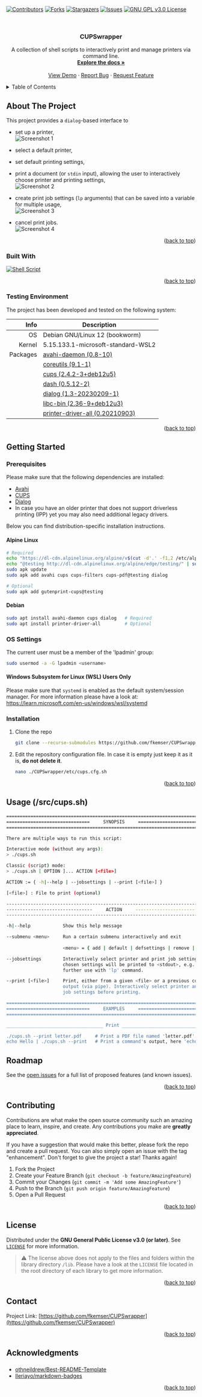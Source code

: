 <!-- Improved compatibility of back to top link: See: https://github.com/othneildrew/Best-README-Template/pull/73 -->
<a name="readme-top"></a>
<!--
*** Thanks for checking out the Best-README-Template. If you have a suggestion
*** that would make this better, please fork the repo and create a pull request
*** or simply open an issue with the tag "enhancement".
*** Don't forget to give the project a star!
*** Thanks again! Now go create something AMAZING! :D
-->



<!-- PROJECT SHIELDS -->
<!--
*** I'm using markdown "reference style" links for readability.
*** Reference links are enclosed in brackets [ ] instead of parentheses ( ).
*** See the bottom of this document for the declaration of the reference variables
*** for contributors-url, forks-url, etc. This is an optional, concise syntax you may use.
*** https://www.markdownguide.org/basic-syntax/#reference-style-links
-->
[![Contributors][contributors-shield]][contributors-url]
[![Forks][forks-shield]][forks-url]
[![Stargazers][stars-shield]][stars-url]
[![Issues][issues-shield]][issues-url]
[![GNU GPL v3.0 License][license-shield]][license-url]
<!-- [![LinkedIn][linkedin-shield]][linkedin-url] -->



<!-- PROJECT LOGO -->
<br />
<div align="center">
  <!-- <a href="https://github.com/fkemser/CUPSwrapper">
    <img src="images/logo.png" alt="Logo" width="80" height="80">
  </a> -->

<h3 align="center">CUPSwrapper</h3>

  <p align="center">
    A collection of shell scripts to interactively print and manage printers via command line.
    <br />
    <a href="https://github.com/fkemser/CUPSwrapper"><strong>Explore the docs »</strong></a>
    <br />
    <br />
    <a href="https://github.com/fkemser/CUPSwrapper">View Demo</a>
    ·
    <a href="https://github.com/fkemser/CUPSwrapper/issues">Report Bug</a>
    ·
    <a href="https://github.com/fkemser/CUPSwrapper/issues">Request Feature</a>
  </p>
</div>



<!-- TABLE OF CONTENTS -->
<details>
  <summary>Table of Contents</summary>
  <ol>
    <li>
      <a href="#about-the-project">About The Project</a>
      <ul>
        <li><a href="#built-with">Built With</a></li>
        <li><a href="#testing-environment">Testing Environment</a></li>
      </ul>
    </li>
    <li>
      <a href="#getting-started">Getting Started</a>
      <ul>
        <li>
          <a href="#prerequisites">Prerequisites</a>
          <ul>
            <li><a href="#alpine-linux">Alpine Linux</a></li>
            <li><a href="#debian">Debian</a></li>
          </ul>
        </li>
        <li>
          <a href="#os-settings">OS Settings</a>
          <ul>
            <li><a href="#windows-subsystem-for-linux-wsl-users-only">Windows Subsystem for Linux (WSL) Users Only</a></li>
          </ul>
        </li>
        <li><a href="#installation">Installation</a></li>
      </ul>
    </li>
    <li><a href="#usage-srccupssh">Usage (/src/cups.sh)</a></li>
    <li><a href="#roadmap">Roadmap</a></li>
    <li><a href="#contributing">Contributing</a></li>
    <li><a href="#license">License</a></li>
    <li><a href="#contact">Contact</a></li>
    <li><a href="#acknowledgments">Acknowledgments</a></li>
  </ol>
</details>



<!-- ABOUT THE PROJECT -->
## About The Project

This project provides a `dialog`-based interface to

- set up a printer,  
![Screenshot 1][screenshot1]

- select a default printer,
- set default printing settings,
- print a document (or `stdin` input), allowing the user to interactively choose printer and printing settings,  
![Screenshot 2][screenshot2]

- create print job settings (`lp` arguments) that can be saved into a variable for multiple usage,  
![Screenshot 3][screenshot3]

- cancel print jobs.  
![Screenshot 4][screenshot4]

<p align="right">(<a href="#readme-top">back to top</a>)</p>



### Built With

[![Shell Script][Shell Script-shield]][Shell Script-url]

<p align="right">(<a href="#readme-top">back to top</a>)</p>



### Testing Environment

The project has been developed and tested on the following system:

| Info | Description
---: | ---
OS | Debian GNU/Linux 12 (bookworm)
Kernel | 5.15.133.1-microsoft-standard-WSL2
Packages | [avahi-daemon (0.8-10)](https://packages.debian.org/bookworm/avahi-daemon)
|| [coreutils (9.1-1)](https://packages.debian.org/bookworm/coreutils)
|| [cups (2.4.2-3+deb12u5)](https://packages.debian.org/bookworm/cups)
|| [dash (0.5.12-2)](https://packages.debian.org/bookworm/dash)
|| [dialog (1.3-20230209-1)](https://packages.debian.org/bookworm/dialog)
|| [libc-bin (2.36-9+deb12u3)](https://packages.debian.org/bookworm/libc-bin)
|| [printer-driver-all (0.20210903)](https://packages.debian.org/bookworm/printer-driver-all)

<p align="right">(<a href="#readme-top">back to top</a>)</p>



<!-- GETTING STARTED -->
## Getting Started

### Prerequisites
Please make sure that the following dependencies are installed:

* [Avahi](https://avahi.org/)
* [CUPS](https://openprinting.github.io/cups/)
* [Dialog](https://invisible-island.net/dialog/dialog.html)
* In case you have an older printer that does not support driverless printing (IPP) yet you may also need additional
legacy drivers.

Below you can find distribution-specific installation instructions.

#### Alpine Linux
```sh
# Required
echo "https://dl-cdn.alpinelinux.org/alpine/v$(cut -d'.' -f1,2 /etc/alpine-release)/community/" | sudo tee -a /etc/apk/repositories
echo "@testing http://dl-cdn.alpinelinux.org/alpine/edge/testing/" | sudo tee -a /etc/apk/repositories
sudo apk update
sudo apk add avahi cups cups-filters cups-pdf@testing dialog

# Optional
sudo apk add gutenprint-cups@testing
```

#### Debian
```sh
sudo apt install avahi-daemon cups dialog   # Required
sudo apt install printer-driver-all         # Optional
```

### OS Settings
The current user must be a member of the 'lpadmin' group:

```sh
sudo usermod -a -G lpadmin <username>
```

#### Windows Subsystem for Linux (WSL) Users Only
Please make sure that `systemd` is enabled as the default system/session manager. For more information please have a look at: https://learn.microsoft.com/en-us/windows/wsl/systemd

### Installation

1. Clone the repo
	```sh
   git clone --recurse-submodules https://github.com/fkemser/CUPSwrapper.git
   ```
2. Edit the repository configuration file. In case it is empty just keep it as it is, **do not delete it**.
	```sh
   nano ./CUPSwrapper/etc/cups.cfg.sh
   ```

<p align="right">(<a href="#readme-top">back to top</a>)</p>



<!-- USAGE EXAMPLES -->
## Usage (/src/cups.sh)

```sh
================================================================================
===============================     SYNOPSIS     ===============================
================================================================================

There are multiple ways to run this script:

Interactive mode (without any args):
> ./cups.sh

Classic (script) mode:
> ./cups.sh [ OPTION ]... ACTION [<file>]

ACTION := { -h|--help | --jobsettings | --print [<file>] }

[<file>] : File to print (optional)

--------------------------------------------------------------------------------
--------------------------------     ACTION     --------------------------------
--------------------------------------------------------------------------------

-h|--help            Show this help message                                     

--submenu <menu>     Run a certain submenu interactively and exit               
                                                                                
                     <menu> = { add | default | defsettings | remove | print }  

--jobsettings        Interactively select printer and print job settings. The   
                     chosen settings will be printed to <stdout>, e.g. for      
                     further use with 'lp' command.                             

--print [<file>]     Print, either from a given <file> or a previous command's  
                     output (via pipe). Interactively select printer and print  
                     job settings before printing.                              

================================================================================
===============================     EXAMPLES     ===============================
================================================================================

____________________________________ Print _____________________________________

./cups.sh --print letter.pdf     # Print a PDF file named 'letter.pdf'
echo Hello | ./cups.sh --print   # Print a command's output, here 'echo Hello'
```



<!-- ROADMAP -->
## Roadmap

See the [open issues](https://github.com/fkemser/CUPSwrapper/issues) for a full list of proposed features (and known issues).

<p align="right">(<a href="#readme-top">back to top</a>)</p>



<!-- CONTRIBUTING -->
## Contributing

Contributions are what make the open source community such an amazing place to learn, inspire, and create. Any contributions you make are **greatly appreciated**.

If you have a suggestion that would make this better, please fork the repo and create a pull request. You can also simply open an issue with the tag "enhancement".
Don't forget to give the project a star! Thanks again!

1. Fork the Project
2. Create your Feature Branch (`git checkout -b feature/AmazingFeature`)
3. Commit your Changes (`git commit -m 'Add some AmazingFeature'`)
4. Push to the Branch (`git push origin feature/AmazingFeature`)
5. Open a Pull Request

<p align="right">(<a href="#readme-top">back to top</a>)</p>



<!-- LICENSE -->
## License

Distributed under the **GNU General Public License v3.0 (or later)**. See [`LICENSE`][license-url] for more information.

> :warning: The license above does not apply to the files and folders within the library directory `/lib`. Please have a look at the `LICENSE` file located in the root directory of each library to get more information.

<p align="right">(<a href="#readme-top">back to top</a>)</p>



<!-- CONTACT -->
## Contact

Project Link: [https://github.com/fkemser/CUPSwrapper](https://github.com/fkemser/CUPSwrapper)

<p align="right">(<a href="#readme-top">back to top</a>)</p>



<!-- ACKNOWLEDGMENTS -->
## Acknowledgments
###
* [othneildrew/Best-README-Template](https://github.com/othneildrew/Best-README-Template)
* [Ileriayo/markdown-badges](https://github.com/Ileriayo/markdown-badges)

<p align="right">(<a href="#readme-top">back to top</a>)</p>



<!-- MARKDOWN LINKS & IMAGES -->
<!-- https://www.markdownguide.org/basic-syntax/#reference-style-links -->
[contributors-shield]: https://img.shields.io/github/contributors/fkemser/CUPSwrapper.svg?style=for-the-badge
[contributors-url]: https://github.com/fkemser/CUPSwrapper/graphs/contributors
[forks-shield]: https://img.shields.io/github/forks/fkemser/CUPSwrapper.svg?style=for-the-badge
[forks-url]: https://github.com/fkemser/CUPSwrapper/network/members
[stars-shield]: https://img.shields.io/github/stars/fkemser/CUPSwrapper.svg?style=for-the-badge
[stars-url]: https://github.com/fkemser/CUPSwrapper/stargazers
[issues-shield]: https://img.shields.io/github/issues/fkemser/CUPSwrapper.svg?style=for-the-badge
[issues-url]: https://github.com/fkemser/CUPSwrapper/issues
[license-shield]: https://img.shields.io/github/license/fkemser/CUPSwrapper.svg?style=for-the-badge
[license-url]: https://github.com/fkemser/CUPSwrapper/blob/master/LICENSE
[linkedin-shield]: https://img.shields.io/badge/-LinkedIn-black.svg?style=for-the-badge&logo=linkedin&colorB=555
[linkedin-url]: https://linkedin.com/in/linkedin_username

[screenshot1]: res/screenshot1.gif
[screenshot2]: res/screenshot2.gif
[screenshot3]: res/screenshot3.gif
[screenshot4]: res/screenshot4.gif

[LaTeX-shield]: https://img.shields.io/badge/latex-%23008080.svg?style=for-the-badge&logo=latex&logoColor=white
[LaTeX-url]: https://www.latex-project.org/
[Shell Script-shield]: https://img.shields.io/badge/shell_script-%23121011.svg?style=for-the-badge&logo=gnu-bash&logoColor=white
[Shell Script-url]: https://pubs.opengroup.org/onlinepubs/9699919799/